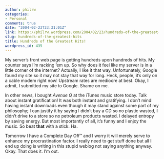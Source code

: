 ```yaml
---
author: philrw
categories:
- Personal
comments: true
date: "2004-02-23T23:31:01Z"
link: https://philrw.wordpress.com/2004/02/23/hundreds-of-the-greatest-hits/
slug: hundreds-of-the-greatest-hits
title: Hundreds of the Greatest Hits!
wordpress_id: 435
---
```


My server’s front web page is getting hundreds upon hundreds of hits.
My counter says I’m racking ‘em up. So why does it feel like my server
is in a little corner of the internet? Actually, I like it that way.
Unfortunately, Google found my site so it may not stay that way for
long. Heck, people, it’s only on a cable modem right now! Upstream rates
are mediocre at best. Okay, I admit, I submitted my site to Google.
Shame on me.




In other news, I bought _Avenue Q_ at the iTunes music store
today. Talk about instant gratification! It was both instant and
gratifying. I don’t mind having instant downloads even though it may
stand against some part of my philosophy; I can justify it by saying I
didn’t buy a CD so no plastic wasted, I didn’t drive to a store so no
petroleum products wasted. I delayed entropy by saving energy. But most
importantly of all, it’s funny and I enjoy the music. So beat **that** with a stick. Ha.




Tomorrow I have a Complete Day Off™ and I worry it will merely serve
to enhance my procrastination factor. I really need to get stuff done
but all I end up doing is writing in this stupid weblog not saying
anything anyway. Okay. That does it. I’m out.




